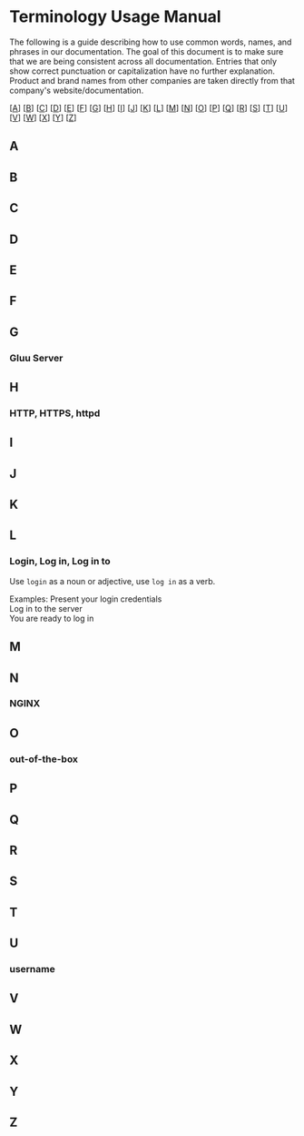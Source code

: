 # Terminology Usage Manual

The following is a guide describing how to use common words, names, and phrases in our documentation. The goal of this document is to make sure that we are being consistent across all documentation. Entries that only show correct punctuation or capitalization have no further explanation. Product and brand names from other companies are taken directly from that company's website/documentation.

[[A](#A)] [[B](#B)] [[C](#C)] [[D](#D)] [[E](#E)] [[F](#F)] [[G](#G)] [[H](#H)] [[I](#I)] [[J](#J)] [[K](#K)] [[L](#L)] [[M](#M)] [[N](#N)] [[O](#O)] [[P](#P)] [[Q](#Q)] [[R](#R)] [[S](#S)] [[T](#T)] [[U](#U)] [[V](#V)] [[W](#W)] [[X](#X)] [[Y](#Y)] [[Z](#Z)]

## A

## B

## C

## D

## E

## F

## G

  ### Gluu Server

## H

  ### HTTP, HTTPS, httpd

## I

## J

## K

## L

  ### Login, Log in, Log in to

  Use `login` as a noun or adjective, use `log in` as a verb.

  Examples: Present your login credentials  
            Log in to the server  
            You are ready to log in  

## M

## N

  ### NGINX

## O
  
  ### out-of-the-box

## P

## Q

## R

## S

## T

## U

  ### username

## V

## W

## X

## Y

## Z
